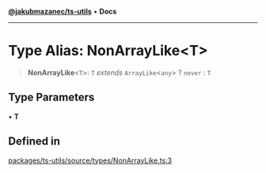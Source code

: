 [**@jakubmazanec/ts-utils**](../README.md) • **Docs**

---

# Type Alias: NonArrayLike\<T\>

> **NonArrayLike**\<`T`\>: `T` _extends_ `ArrayLike`\<`any`\> ? `never` : `T`

## Type Parameters

• **T**

## Defined in

[packages/ts-utils/source/types/NonArrayLike.ts:3](https://github.com/jakubmazanec/tools/blob/4ad59c6b8eb7868ab1902d25f4c1aae28b28a6e4/packages/ts-utils/source/types/NonArrayLike.ts#L3)
